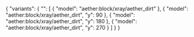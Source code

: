 {
  "variants": {
    "": [
      {
        "model": "aether:block/xray/aether_dirt"
      },
      {
        "model": "aether:block/xray/aether_dirt",
        "y": 90
      },
      {
        "model": "aether:block/xray/aether_dirt",
        "y": 180
      },
      {
        "model": "aether:block/xray/aether_dirt",
        "y": 270
      }
    ]
  }
}
